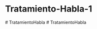 # Tratamiento-Habla-1
#   T r a t a m i e n t o H a b l a  
 #   T r a t a m i e n t o H a b l a  
 